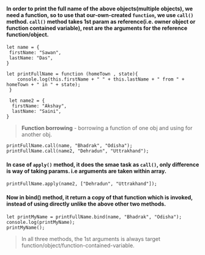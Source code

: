 
#### In order to print the full name of the above objects(multiple objects), we need a function, so to use that our-own-created `function`, we use `call()` method. `call()` method takes 1st param as reference(i.e. owner object or function contained variable), rest are the arguments for the reference function/object.
```
let name = {
 firstName: "Sawan",
 lastName: "Das",
}

let printFullName = function (homeTown , state){
    console.log(this.firstName + " " + this.lastName + " from " + homeTown + " in " + state);
 }
 
 let name2 = {
  firstName: "Akshay",
  lastName: "Saini",
}
 ```


> **Function borrowing** - borrowing a function of one obj and using for another obj.
```
printFullName.call(name, "Bhadrak", "Odisha");
printFullName.call(name2, "Dehradun", "Uttrakhand");
```


#### In case of `apply()` method, it does the smae task as `call()`, only difference is way of taking params. i.e arguments are taken within array.
```
printFullName.apply(name2, ["Dehradun", "Uttrakhand"]);
```

#### Now in bind() method, it return a copy of that function which is invoked, instead of using directly unlike the above other two methods.
```
let printMyName = printFullName.bind(name, "Bhadrak", "Odisha");
console.log(printMyName);
printMyName();
```
> In all three methods, the 1st arguments is always target function/object/function-contained-variable.
